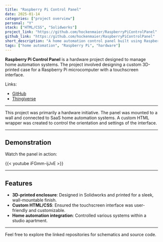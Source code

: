 ```yaml
---
title: "Raspberry Pi Control Panel"
date: 2025-01-14
categories: ["project overview"]
personal: "Y"
stack: ["HTML/CSS", "Solidworks"]
project_link: "https://github.com/hockenmaier/RaspberryPiControlPanel"
github_link: "https://github.com/hockenmaier/RaspberryPiControlPanel"
short_description: "A home automation control panel built using Raspberry Pi and 3D-printed components."
tags: ["home automation", "Raspberry Pi", "hardware"]
---
```


**Raspberry Pi Control Panel** is a hardware project designed to manage home automation systems. The project involved designing a custom 3D-printed case for a Raspberry Pi microcomputer with a touchscreen interface.

Links:  
- [GitHub](https://github.com/hockenmaier/RaspberryPiControlPanel)  
- [Thingiverse](https://www.thingiverse.com/thing:2524560)

--- 

This project was primarily a hardware initiative. The panel was mounted to a wall and connected to SaaS home automation systems. A custom HTML wrapper was created to control the orientation and settings of the interface.

---

## Demonstration  

Watch the panel in action:  

{{< youtube iFGmm-ijJvE >}}

---

## Features  

- **3D-printed enclosure**: Designed in Solidworks and printed for a sleek, wall-mountable finish.  
- **Custom HTML/CSS**: Ensured the touchscreen interface was user-friendly and customizable.  
- **Home automation integration**: Controlled various systems within a studio apartment.

---

Feel free to explore the linked repositories for schematics and source code.
